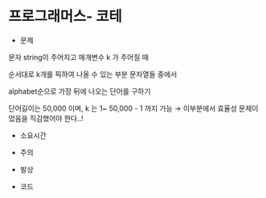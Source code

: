# 프로그래머스- 코테

- 문제

문자 string이 주어지고
매개변수 k 가 주어질 때

순서대로 k개를 픽하여 나올 수 있는 부분 문자열들 중에서

alphabet순으로 가장 뒤에 나오는 단어를 구하기

단어길이는 50,000 이며, k 는 1~ 50,000 - 1 까지 가능
→ 이부분에서 효율성 문제이었음을 직감했어야 한다..!

- 소요시간

- 주의

- 발상

- 코드

```python

```